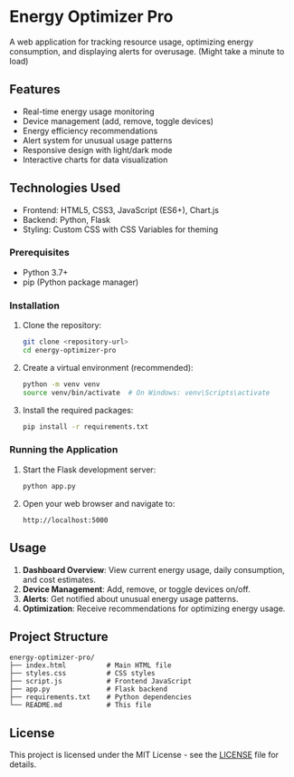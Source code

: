 # Energy Optimizer Pro

A web application for tracking resource usage, optimizing energy consumption, and displaying alerts for overusage.
(Might take a minute to load)
## Features

- Real-time energy usage monitoring
- Device management (add, remove, toggle devices)
- Energy efficiency recommendations
- Alert system for unusual usage patterns
- Responsive design with light/dark mode
- Interactive charts for data visualization

## Technologies Used

- Frontend: HTML5, CSS3, JavaScript (ES6+), Chart.js
- Backend: Python, Flask
- Styling: Custom CSS with CSS Variables for theming

### Prerequisites

- Python 3.7+
- pip (Python package manager)

### Installation

1. Clone the repository:
   ```bash
   git clone <repository-url>
   cd energy-optimizer-pro
   ```

2. Create a virtual environment (recommended):
   ```bash
   python -m venv venv
   source venv/bin/activate  # On Windows: venv\Scripts\activate
   ```

3. Install the required packages:
   ```bash
   pip install -r requirements.txt
   ```

### Running the Application

1. Start the Flask development server:
   ```bash
   python app.py
   ```

2. Open your web browser and navigate to:
   ```
   http://localhost:5000
   ```

## Usage

1. **Dashboard Overview**: View current energy usage, daily consumption, and cost estimates.
2. **Device Management**: Add, remove, or toggle devices on/off.
3. **Alerts**: Get notified about unusual energy usage patterns.
4. **Optimization**: Receive recommendations for optimizing energy usage.

## Project Structure

```
energy-optimizer-pro/
├── index.html          # Main HTML file
├── styles.css          # CSS styles
├── script.js           # Frontend JavaScript
├── app.py              # Flask backend
├── requirements.txt    # Python dependencies
└── README.md           # This file
```

## License

This project is licensed under the MIT License - see the [LICENSE](LICENSE) file for details.
